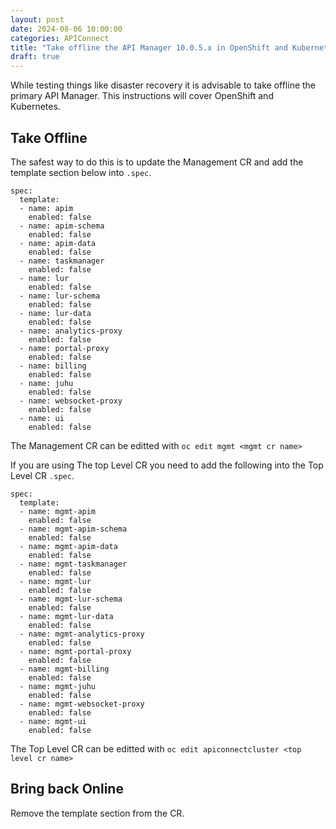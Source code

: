 ```yaml
---
layout: post
date: 2024-08-06 10:00:00
categories: APIConnect
title: "Take offline the API Manager 10.0.5.x in OpenShift and Kubernetes"
draft: true
---
```


While testing things like disaster recovery it is advisable to take offline the primary API Manager. This instructions will cover OpenShift and Kubernetes.

<!--more-->

## Take Offline

The safest way to do this is to update the Management CR and add the template section below into  `.spec`.


```
spec:
  template:
  - name: apim
    enabled: false
  - name: apim-schema
    enabled: false
  - name: apim-data
    enabled: false
  - name: taskmanager
    enabled: false
  - name: lur
    enabled: false
  - name: lur-schema
    enabled: false
  - name: lur-data
    enabled: false
  - name: analytics-proxy
    enabled: false
  - name: portal-proxy
    enabled: false
  - name: billing
    enabled: false
  - name: juhu
    enabled: false
  - name: websocket-proxy
    enabled: false
  - name: ui
    enabled: false
```

The Management CR can be editted with
`oc edit mgmt <mgmt cr name>`



If you are using The top Level CR you need to add the following into the Top Level CR `.spec`.

```
spec:
  template:
  - name: mgmt-apim
    enabled: false
  - name: mgmt-apim-schema
    enabled: false
  - name: mgmt-apim-data
    enabled: false
  - name: mgmt-taskmanager
    enabled: false
  - name: mgmt-lur
    enabled: false
  - name: mgmt-lur-schema
    enabled: false
  - name: mgmt-lur-data
    enabled: false
  - name: mgmt-analytics-proxy
    enabled: false
  - name: mgmt-portal-proxy
    enabled: false
  - name: mgmt-billing
    enabled: false
  - name: mgmt-juhu
    enabled: false
  - name: mgmt-websocket-proxy
    enabled: false
  - name: mgmt-ui
    enabled: false
```

The Top Level CR can be editted with
`oc edit apiconnectcluster <top level cr name>`

## Bring back Online

Remove the template section from the CR.
